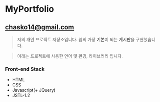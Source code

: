 # MyPortfolio


## chasko14@gmail.com
> 저의 개인 프로젝트 저장소입니다.
> 웹의 가장 **기본**이 되는 **게시판**을 구현했습니다.

> 아래는 프로젝트에 사용한 언어 및 환경, 라이브러리 입니다.
### Front-end Stack
<ul>
  <li>HTML</li>
  <li>CSS</li>
  <li>Javascript(+ JQuery)</li>
  <li>JSTL-1.2</li>
</ul>  
  
